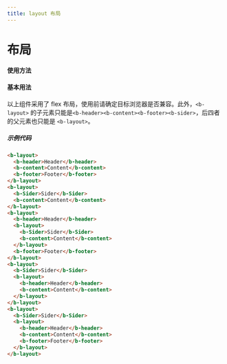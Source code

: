 ```yaml
---
title: layout 布局
---
```


# 布局

**使用方法**

#### 基本用法

<ClientOnly>
<layout-demos></layout-demos>
</ClientOnly>

以上组件采用了 flex 布局，使用前请确定目标浏览器是否兼容。此外，`<b-layout>` 的子元素只能是`<b-header><b-content><b-footer><b-sider>`，后四者的父元素也只能是 `<b-layout>`。

##### 示例代码

```html
<b-layout>
  <b-header>Header</b-header>
  <b-content>Content</b-content>
  <b-footer>Footer</b-footer>
</b-layout>
<b-layout>
  <b-Sider>Sider</b-Sider>
  <b-content>Content</b-content>
</b-layout>
<b-layout>
  <b-header>Header</b-header>
  <b-layout>
    <b-Sider>Sider</b-Sider>
    <b-content>Content</b-content>
  </b-layout>
  <b-footer>Footer</b-footer>
</b-layout>
<b-layout>
  <b-Sider>Sider</b-Sider>
  <b-layout>
    <b-header>Header</b-header>
    <b-content>Content</b-content>
  </b-layout>
</b-layout>
<b-layout>
  <b-Sider>Sider</b-Sider>
  <b-layout>
    <b-header>Header</b-header>
    <b-content>Content</b-content>
    <b-footer>Footer</b-footer>
  </b-layout>
</b-layout>
```
